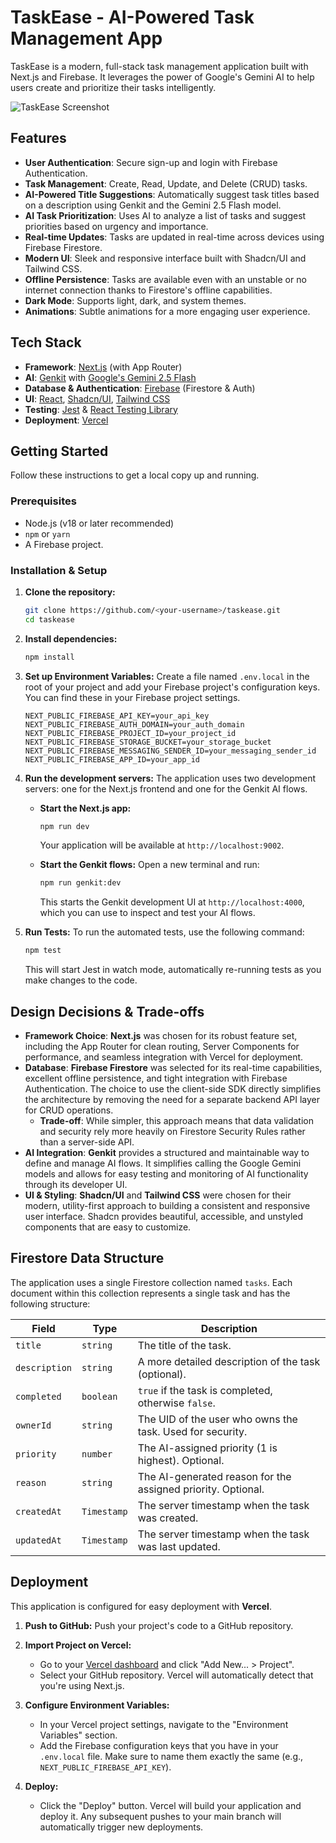 # TaskEase - AI-Powered Task Management App

TaskEase is a modern, full-stack task management application built with Next.js and Firebase. It leverages the power of Google's Gemini AI to help users create and prioritize their tasks intelligently.

![TaskEase Screenshot](https://picsum.photos/seed/1/600/400)

## Features

- **User Authentication**: Secure sign-up and login with Firebase Authentication.
- **Task Management**: Create, Read, Update, and Delete (CRUD) tasks.
- **AI-Powered Title Suggestions**: Automatically suggest task titles based on a description using Genkit and the Gemini 2.5 Flash model.
- **AI Task Prioritization**: Uses AI to analyze a list of tasks and suggest priorities based on urgency and importance.
- **Real-time Updates**: Tasks are updated in real-time across devices using Firebase Firestore.
- **Modern UI**: Sleek and responsive interface built with Shadcn/UI and Tailwind CSS.
- **Offline Persistence**: Tasks are available even with an unstable or no internet connection thanks to Firestore's offline capabilities.
- **Dark Mode**: Supports light, dark, and system themes.
- **Animations**: Subtle animations for a more engaging user experience.

## Tech Stack

- **Framework**: [Next.js](https://nextjs.org/) (with App Router)
- **AI**: [Genkit](https://firebase.google.com/docs/genkit) with [Google's Gemini 2.5 Flash](https://deepmind.google/technologies/gemini/flash/)
- **Database & Authentication**: [Firebase](https://firebase.google.com/) (Firestore & Auth)
- **UI**: [React](https://reactjs.org/), [Shadcn/UI](https://ui.shadcn.com/), [Tailwind CSS](https://tailwindcss.com/)
- **Testing**: [Jest](https://jestjs.io/) & [React Testing Library](https://testing-library.com/docs/react-testing-library/intro/)
- **Deployment**: [Vercel](https://vercel.com/)

## Getting Started

Follow these instructions to get a local copy up and running.

### Prerequisites

- Node.js (v18 or later recommended)
- `npm` or `yarn`
- A Firebase project.

### Installation & Setup

1.  **Clone the repository:**
    ```sh
    git clone https://github.com/<your-username>/taskease.git
    cd taskease
    ```

2.  **Install dependencies:**
    ```sh
    npm install
    ```

3.  **Set up Environment Variables:**
    Create a file named `.env.local` in the root of your project and add your Firebase project's configuration keys. You can find these in your Firebase project settings.
    ```
    NEXT_PUBLIC_FIREBASE_API_KEY=your_api_key
    NEXT_PUBLIC_FIREBASE_AUTH_DOMAIN=your_auth_domain
    NEXT_PUBLIC_FIREBASE_PROJECT_ID=your_project_id
    NEXT_PUBLIC_FIREBASE_STORAGE_BUCKET=your_storage_bucket
    NEXT_PUBLIC_FIREBASE_MESSAGING_SENDER_ID=your_messaging_sender_id
    NEXT_PUBLIC_FIREBASE_APP_ID=your_app_id
    ```

4.  **Run the development servers:**
    The application uses two development servers: one for the Next.js frontend and one for the Genkit AI flows.

    -   **Start the Next.js app:**
        ```sh
        npm run dev
        ```
        Your application will be available at `http://localhost:9002`.

    -   **Start the Genkit flows:**
        Open a new terminal and run:
        ```sh
        npm run genkit:dev
        ```
        This starts the Genkit development UI at `http://localhost:4000`, which you can use to inspect and test your AI flows.

5.  **Run Tests:**
    To run the automated tests, use the following command:
    ```sh
    npm test
    ```
    This will start Jest in watch mode, automatically re-running tests as you make changes to the code.

## Design Decisions & Trade-offs

- **Framework Choice**: **Next.js** was chosen for its robust feature set, including the App Router for clean routing, Server Components for performance, and seamless integration with Vercel for deployment.
- **Database**: **Firebase Firestore** was selected for its real-time capabilities, excellent offline persistence, and tight integration with Firebase Authentication. The choice to use the client-side SDK directly simplifies the architecture by removing the need for a separate backend API layer for CRUD operations.
    - **Trade-off**: While simpler, this approach means that data validation and security rely more heavily on Firestore Security Rules rather than a server-side API.
- **AI Integration**: **Genkit** provides a structured and maintainable way to define and manage AI flows. It simplifies calling the Google Gemini models and allows for easy testing and monitoring of AI functionality through its developer UI.
- **UI & Styling**: **Shadcn/UI** and **Tailwind CSS** were chosen for their modern, utility-first approach to building a consistent and responsive user interface. Shadcn provides beautiful, accessible, and unstyled components that are easy to customize.

## Firestore Data Structure

The application uses a single Firestore collection named `tasks`. Each document within this collection represents a single task and has the following structure:

| Field         | Type      | Description                                               |
|---------------|-----------|-----------------------------------------------------------|
| `title`       | `string`  | The title of the task.                                    |
| `description` | `string`  | A more detailed description of the task (optional).       |
| `completed`   | `boolean` | `true` if the task is completed, otherwise `false`.       |
| `ownerId`     | `string`  | The UID of the user who owns the task. Used for security. |
| `priority`    | `number`  | The AI-assigned priority (1 is highest). Optional.        |
| `reason`      | `string`  | The AI-generated reason for the assigned priority. Optional.|
| `createdAt`   | `Timestamp`| The server timestamp when the task was created.           |
| `updatedAt`   | `Timestamp`| The server timestamp when the task was last updated.      |

## Deployment

This application is configured for easy deployment with **Vercel**.

1.  **Push to GitHub:**
    Push your project's code to a GitHub repository.

2.  **Import Project on Vercel:**
    - Go to your [Vercel dashboard](https://vercel.com/dashboard) and click "Add New... > Project".
    - Select your GitHub repository. Vercel will automatically detect that you're using Next.js.

3.  **Configure Environment Variables:**
    - In your Vercel project settings, navigate to the "Environment Variables" section.
    - Add the Firebase configuration keys that you have in your `.env.local` file. Make sure to name them exactly the same (e.g., `NEXT_PUBLIC_FIREBASE_API_KEY`).
    
4.  **Deploy:**
    - Click the "Deploy" button. Vercel will build your application and deploy it. Any subsequent pushes to your main branch will automatically trigger new deployments.
